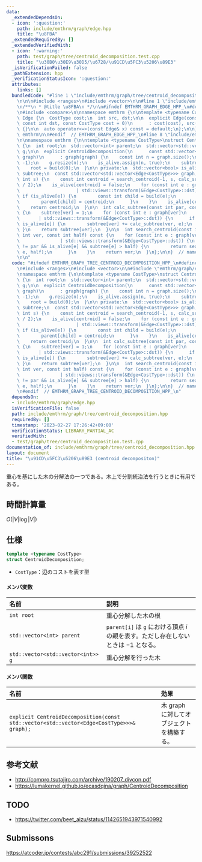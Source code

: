 ```yaml
---
data:
  _extendedDependsOn:
  - icon: ':question:'
    path: include/emthrm/graph/edge.hpp
    title: "\u8FBA"
  _extendedRequiredBy: []
  _extendedVerifiedWith:
  - icon: ':warning:'
    path: test/graph/tree/centroid_decomposition.test.cpp
    title: "\u30B0\u30E9\u30D5/\u6728/\u91CD\u5FC3\u5206\u89E3"
  _isVerificationFailed: false
  _pathExtension: hpp
  _verificationStatusIcon: ':question:'
  attributes:
    links: []
  bundledCode: "#line 1 \"include/emthrm/graph/tree/centroid_decomposition.hpp\"\n\
    \n\n\n#include <ranges>\n#include <vector>\n\n#line 1 \"include/emthrm/graph/edge.hpp\"\
    \n/**\n * @title \u8FBA\n */\n\n#ifndef EMTHRM_GRAPH_EDGE_HPP_\n#define EMTHRM_GRAPH_EDGE_HPP_\n\
    \n#include <compare>\n\nnamespace emthrm {\n\ntemplate <typename CostType>\nstruct\
    \ Edge {\n  CostType cost;\n  int src, dst;\n\n  explicit Edge(const int src,\
    \ const int dst, const CostType cost = 0)\n      : cost(cost), src(src), dst(dst)\
    \ {}\n\n  auto operator<=>(const Edge& x) const = default;\n};\n\n}  // namespace\
    \ emthrm\n\n#endif  // EMTHRM_GRAPH_EDGE_HPP_\n#line 8 \"include/emthrm/graph/tree/centroid_decomposition.hpp\"\
    \n\nnamespace emthrm {\n\ntemplate <typename CostType>\nstruct CentroidDecomposition\
    \ {\n  int root;\n  std::vector<int> parent;\n  std::vector<std::vector<int>>\
    \ g;\n\n  explicit CentroidDecomposition(\n      const std::vector<std::vector<Edge<CostType>>>&\
    \ graph)\n      : graph(graph) {\n    const int n = graph.size();\n    parent.assign(n,\
    \ -1);\n    g.resize(n);\n    is_alive.assign(n, true);\n    subtree.resize(n);\n\
    \    root = build(0);\n  }\n\n private:\n  std::vector<bool> is_alive;\n  std::vector<int>\
    \ subtree;\n  const std::vector<std::vector<Edge<CostType>>> graph;\n\n  int build(const\
    \ int s) {\n    const int centroid = search_centroid(-1, s, calc_subtree(-1, s)\
    \ / 2);\n    is_alive[centroid] = false;\n    for (const int e : graph[centroid]\n\
    \                     | std::views::transform(&Edge<CostType>::dst)) {\n     \
    \ if (is_alive[e]) {\n        const int child = build(e);\n        g[centroid].emplace_back(child);\n\
    \        parent[child] = centroid;\n      }\n    }\n    is_alive[centroid] = true;\n\
    \    return centroid;\n  }\n\n  int calc_subtree(const int par, const int ver)\
    \ {\n    subtree[ver] = 1;\n    for (const int e : graph[ver]\n              \
    \       | std::views::transform(&Edge<CostType>::dst)) {\n      if (e != par &&\
    \ is_alive[e]) {\n        subtree[ver] += calc_subtree(ver, e);\n      }\n   \
    \ }\n    return subtree[ver];\n  }\n\n  int search_centroid(const int par, const\
    \ int ver, const int half) const {\n    for (const int e : graph[ver]\n      \
    \               | std::views::transform(&Edge<CostType>::dst)) {\n      if (e\
    \ != par && is_alive[e] && subtree[e] > half) {\n        return search_centroid(ver,\
    \ e, half);\n      }\n    }\n    return ver;\n  }\n};\n\n}  // namespace emthrm\n\
    \n\n"
  code: "#ifndef EMTHRM_GRAPH_TREE_CENTROID_DECOMPOSITION_HPP_\n#define EMTHRM_GRAPH_TREE_CENTROID_DECOMPOSITION_HPP_\n\
    \n#include <ranges>\n#include <vector>\n\n#include \"emthrm/graph/edge.hpp\"\n\
    \nnamespace emthrm {\n\ntemplate <typename CostType>\nstruct CentroidDecomposition\
    \ {\n  int root;\n  std::vector<int> parent;\n  std::vector<std::vector<int>>\
    \ g;\n\n  explicit CentroidDecomposition(\n      const std::vector<std::vector<Edge<CostType>>>&\
    \ graph)\n      : graph(graph) {\n    const int n = graph.size();\n    parent.assign(n,\
    \ -1);\n    g.resize(n);\n    is_alive.assign(n, true);\n    subtree.resize(n);\n\
    \    root = build(0);\n  }\n\n private:\n  std::vector<bool> is_alive;\n  std::vector<int>\
    \ subtree;\n  const std::vector<std::vector<Edge<CostType>>> graph;\n\n  int build(const\
    \ int s) {\n    const int centroid = search_centroid(-1, s, calc_subtree(-1, s)\
    \ / 2);\n    is_alive[centroid] = false;\n    for (const int e : graph[centroid]\n\
    \                     | std::views::transform(&Edge<CostType>::dst)) {\n     \
    \ if (is_alive[e]) {\n        const int child = build(e);\n        g[centroid].emplace_back(child);\n\
    \        parent[child] = centroid;\n      }\n    }\n    is_alive[centroid] = true;\n\
    \    return centroid;\n  }\n\n  int calc_subtree(const int par, const int ver)\
    \ {\n    subtree[ver] = 1;\n    for (const int e : graph[ver]\n              \
    \       | std::views::transform(&Edge<CostType>::dst)) {\n      if (e != par &&\
    \ is_alive[e]) {\n        subtree[ver] += calc_subtree(ver, e);\n      }\n   \
    \ }\n    return subtree[ver];\n  }\n\n  int search_centroid(const int par, const\
    \ int ver, const int half) const {\n    for (const int e : graph[ver]\n      \
    \               | std::views::transform(&Edge<CostType>::dst)) {\n      if (e\
    \ != par && is_alive[e] && subtree[e] > half) {\n        return search_centroid(ver,\
    \ e, half);\n      }\n    }\n    return ver;\n  }\n};\n\n}  // namespace emthrm\n\
    \n#endif  // EMTHRM_GRAPH_TREE_CENTROID_DECOMPOSITION_HPP_\n"
  dependsOn:
  - include/emthrm/graph/edge.hpp
  isVerificationFile: false
  path: include/emthrm/graph/tree/centroid_decomposition.hpp
  requiredBy: []
  timestamp: '2023-02-27 17:26:42+09:00'
  verificationStatus: LIBRARY_PARTIAL_AC
  verifiedWith:
  - test/graph/tree/centroid_decomposition.test.cpp
documentation_of: include/emthrm/graph/tree/centroid_decomposition.hpp
layout: document
title: "\u91CD\u5FC3\u5206\u89E3 (centroid decompositon)"
---
```


重心を基にした木の分解法の一つである。木上で分割統治法を行うときに有用である。


## 時間計算量

$O(\lvert V \rvert \log{\lvert V \rvert})$


## 仕様

```cpp
template <typename CostType>
struct CentroidDecomposition;
```

- `CostType`：辺のコストを表す型

#### メンバ変数

|名前|説明|
|:--|:--|
|`int root`|重心分解した木の根|
|`std::vector<int> parent`|`parent[i]` は `g` における頂点 $i$ の親を表す。ただし存在しないときは $-1$ となる。|
|`std::vector<std::vector<int>> g`|重心分解を行った木|

#### メンバ関数

|名前|効果|
|:--|:--|
|`explicit CentroidDecomposition(const std::vector<std::vector<Edge<CostType>>>& graph);`|木 $\mathrm{graph}$ に対してオブジェクトを構築する。|


## 参考文献

- http://compro.tsutajiro.com/archive/190207_divcon.pdf
- https://lumakernel.github.io/ecasdqina/graph/CentroidDecomposition


## TODO

- https://twitter.com/beet_aizu/status/1142651943971540992


## Submissons

https://atcoder.jp/contests/abc291/submissions/39252522
